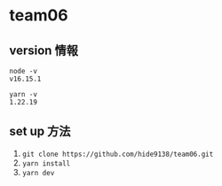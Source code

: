 # team06

## version 情報

```
node -v
v16.15.1

yarn -v
1.22.19
```

## set up 方法

1. `git clone https://github.com/hide9138/team06.git`
2. `yarn install`
3. `yarn dev`
